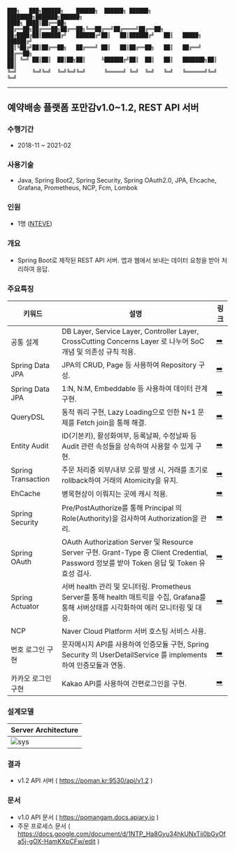 ```
███╗   ███╗██████╗    ██████╗  ██████╗ ██████╗ ████████╗███████╗██████╗
████╗ ████║██╔══██╗   ██╔══██╗██╔═══██╗██╔══██╗╚══██╔══╝██╔════╝██╔══██╗
██╔████╔██║██████╔╝   ██████╔╝██║   ██║██████╔╝   ██║   █████╗  ██████╔╝
██║╚██╔╝██║██╔══██╗   ██╔═══╝ ██║   ██║██╔══██╗   ██║   ██╔══╝  ██╔══██╗
██║ ╚═╝ ██║██║  ██║██╗██║     ╚██████╔╝██║  ██║   ██║   ███████╗██║  ██║
╚═╝     ╚═╝╚═╝  ╚═╝╚═╝╚═╝      ╚═════╝ ╚═╝  ╚═╝   ╚═╝   ╚══════╝╚═╝  ╚═╝
```
---

## 예약배송 플랫폼 포만감v1.0~1.2, REST API 서버

### 수행기간
- 2018-11 ~ 2021-02

### 사용기술
- Java, Spring Boot2, Spring Security, Spring OAuth2.0, JPA, Ehcache, Grafana, Prometheus, NCP, Fcm, Lombok

### 인원
- 1명 ([NTEVE](https://github.com/cholnh))

### 개요
- Spring Boot로 제작된 REST API 서버. 앱과 웹에서 보내는 데이터 요청을 받아 처리하여 응답.

### 주요특징
|키워드|설명|링크|
|--|--|--|
| 공통 설계 | DB Layer, Service Layer, Controller Layer, CrossCutting Concerns Layer 로 나누어 SoC 개념 및 의존성 규칙 적용. |[:arrow_right:](https://github.com/cholnh/pomangam-api/tree/master/src/main/java/com/mrporter/pomangam/client)|
| Spring Data JPA | JPA의 CRUD, Page 등 사용하여 Repository 구성. |[:arrow_right:](https://github.com/cholnh/pomangam-api/blob/master/src/main/java/com/mrporter/pomangam/client/repositories/deliverysite/DeliverySiteJpaRepository.java#L18) |
| Spring Data JPA | 1:N, N:M, Embeddable 등 사용하여 데이터 관계 구현. |[:arrow_right:](https://github.com/cholnh/pomangam-api/blob/bbb10cdd6984d06b4e58d78651690c824a2a3bcf/src/main/java/com/mrporter/pomangam/client/domains/product/Product.java#L76-L83) |
| QueryDSL | 동적 쿼리 구현, Lazy Loading으로 인한 N+1 문제를 Fetch join을 통해 해결. |[:arrow_right:](https://github.com/cholnh/pomangam-api/blob/master/src/main/java/com/mrporter/pomangam/client/repositories/deliverysite/DeliverySiteJpaRepository.java#L51) |
| Entity Audit | ID(기본키), 활성화여부, 등록날짜, 수정날짜 등 Audit 관련 속성들을 상속하여 사용할 수 있게 구현. |[:arrow_right:](https://github.com/cholnh/pomangam-api/blob/master/src/main/java/com/mrporter/pomangam/client/domains/_bases/EntityAuditing.java) |
| Spring Transaction | 주문 처리중 외부/내부 오류 발생 시, 거래를 초기로 rollback하여 거래의 Atomicity을 유지. |[:arrow_right:](https://github.com/cholnh/pomangam-api/blob/bbb10cdd6984d06b4e58d78651690c824a2a3bcf/src/main/java/com/mrporter/pomangam/client/services/order/OrderServiceImpl.java#L239-L249) |
| EhCache | 병목현상이 이뤄지는 곳에 캐시 적용. |[:arrow_right:](https://github.com/cholnh/pomangam-api/blob/d880c5d5b6d52790762b9d71f9abb57069b8ca57/src/main/java/com/mrporter/pomangam/client/services/product/ProductServiceImpl.java#L38) |
| Spring Security | Pre/PostAuthorize를 통해 Principal 의 Role(Authority)을 검사하여 Authorization을 관리. |[:arrow_right:](https://github.com/cholnh/pomangam-api/blob/d880c5d5b6d52790762b9d71f9abb57069b8ca57/src/main/java/com/mrporter/pomangam/admin/controllers/staff/StaffController.java#L15) |
| Spring OAuth | OAuth Authorization Server 및 Resource Server 구현. Grant-Type 중 Client Credential, Password 정보를 받아 Token 응답 및 Token 유효성 검사. |[:arrow_right:](https://github.com/cholnh/pomangam-api/tree/master/src/main/java/com/mrporter/pomangam/_bases/securities/config) |
| Spring Actuator | 서버 health 관리 및 모니터링. Prometheus Server를 통해 health 매트릭을 수집, Grafana를 통해 서버상태를 시각화하여 에러 모니터링 및 대응. |[:arrow_right:](https://github.com/cholnh/pomangam-api/blob/master/src/main/java/com/mrporter/pomangam/_bases/securities/filter/grafana.md) |
| NCP | Naver Cloud Platform 서버 호스팅 서비스 사용. | |
| 번호 로그인 구현 | 문자메시지 API를 사용하여 인증모듈 구현, Spring Security 의 UserDetailService 를 implements 하여 인증모듈과 연동. |[:arrow_right:](https://github.com/cholnh/pomangam-api/blob/master/src/main/java/com/mrporter/pomangam/_bases/securities/service/UserDetailsServiceImpl.java) |
| 카카오 로그인 구현 | Kakao API를 사용하여 간편로그인을 구현. |[:arrow_right:](https://github.com/cholnh/pomangam-api/blob/master/src/main/java/com/mrporter/pomangam/_bases/securities/kakaoauth/service/KakaoOauthServiceImpl.java) |

### 설계모델
|Server Architecture|
|--|
|![sys](https://user-images.githubusercontent.com/23611497/110599915-b8de0d80-81c6-11eb-9068-1048438c61b7.jpg)|

### 결과
- v1.2 API 서버 ( https://poman.kr:9530/api/v1.2 )

### 문서
- v1.0 API 문서 ( https://pomangam.docs.apiary.io )
- 주문 프로세스 문서 ( https://docs.google.com/document/d/1NTP_Ha8Gyu34hkUNxTii0bGyOfa5j-gOX-HamKXpCFw/edit )
